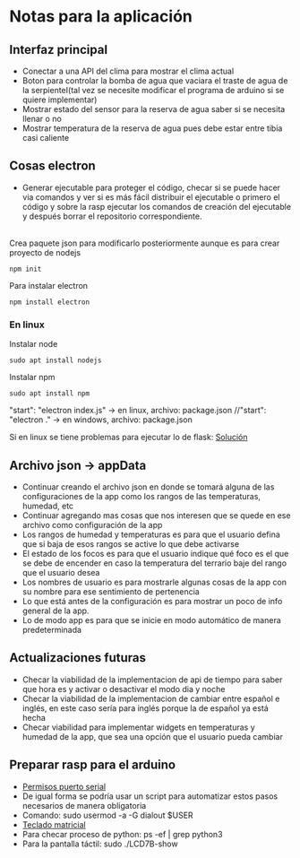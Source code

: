 # Notas para la aplicación

## Interfaz principal
- Conectar a una API del clima para mostrar el clima actual
- Boton para controlar la bomba de agua que vaciara el traste de agua de la serpienteI(tal vez se necesite modificar el programa de arduino si se quiere implementar)
- Mostrar estado del sensor para la reserva de agua saber si se necesita llenar o no
- Mostrar temperatura de la reserva de agua pues debe estar entre tibia casi caliente

## Cosas electron
- Generar ejecutable para proteger el código, checar si se puede hacer via comandos y ver si es más fácil distribuir el ejecutable o primero el código y sobre la rasp ejecutar los comandos de creación del ejecutable y después borrar el repositorio correspondiente.
<br>
Crea paquete json para modificarlo posteriormente aunque es para crear proyecto de nodejs

```
npm init
```

Para instalar electron
```
npm install electron
```

### En linux
Instalar node
```
sudo apt install nodejs
```
Instalar npm
```
sudo apt install npm
```

"start": "electron index.js" -> en linux, archivo: package.json
//"start": "electron ." -> en windows, archivo: package.json

Si en linux se tiene problemas para ejecutar lo de flask:
[Solución](https://medium.com/@sanzidkawsar/the-python-flask-problem-oserror-errno-98-address-already-in-use-flask-49daaccaef4f)

## Archivo json -> appData
- Continuar creando el archivo json en donde se tomará alguna de las configuraciones de la app como los rangos de las temperaturas, humedad, etc
- Continuar agregando mas cosas que nos interesen que se quede en ese archivo como configuración de la app
- Los rangos de humedad y temperaturas es para que el usuario defina que si baja de esos rangos se active lo que debe activarse
- El estado de los focos es para que el usuario indique qué foco es el que se debe de encender en caso la temperatura del terrario baje del rango que el usuario desea
- Los nombres de usuario es para mostrarle algunas cosas de la app con su nombre para ese sentimiento de pertenencia
- Lo que está antes de la configuración es para mostrar un poco de info general de la app.
- Lo de modo app es para que se inicie en modo automático de manera predeterminada

## Actualizaciones futuras
- Checar la viabilidad de la implementacion de api de tiempo para saber que hora es y activar o desactivar el modo dia y noche
- Checar la viabilidad de la implementacion de cambiar entre español e inglés, en este caso sería para inglés porque la de español ya está hecha
- Checar viabilidad para implementar widgets en temperaturas y humedad de la app, que sea una opción que el usuario pueda cambiar

## Preparar rasp para el arduino
- [Permisos puerto serial](https://askubuntu.com/questions/58119/changing-permissions-on-serial-port)
- De igual forma se podría usar un script para automatizar estos pasos necesarios de manera obligatoria
- Comando: sudo usermod -a -G dialout $USER
- [Teclado matricial](https://descubrearduino.com/conectar-teclado-a-raspberry-pi/)
- Para checar proceso de python: ps -ef | grep python3
- Para la pantalla táctil: sudo ./LCD7B-show